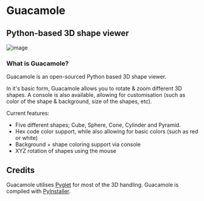 # Guacamole
## Python-based 3D shape viewer

![image](https://user-images.githubusercontent.com/126778577/235465969-5ff873de-2897-4703-bb47-f46dbb49327a.png)

### What is Guacamole?

Guacamole is an open-sourced Python based 3D shape viewer.

In it's basic form, Guacamole allows you to rotate & zoom different 3D shapes. A console is also available, allowing for customisation (such as color of the shape & background, size of the shapes, etc).

Current features:
- Five different shapes; Cube, Sphere, Cone, Cylinder and Pyramid.
- Hex code color support, while also allowing for basic colors (such as red or white)
- Background + shape coloring support via console
- XYZ rotation of shapes using the mouse

## Credits

Guacamole utilises [Pyglet](https://pyglet.org/) for most of the 3D handling. Guacamole is compiled with [PyInstaller](https://github.com/pyinstaller/pyinstaller).
